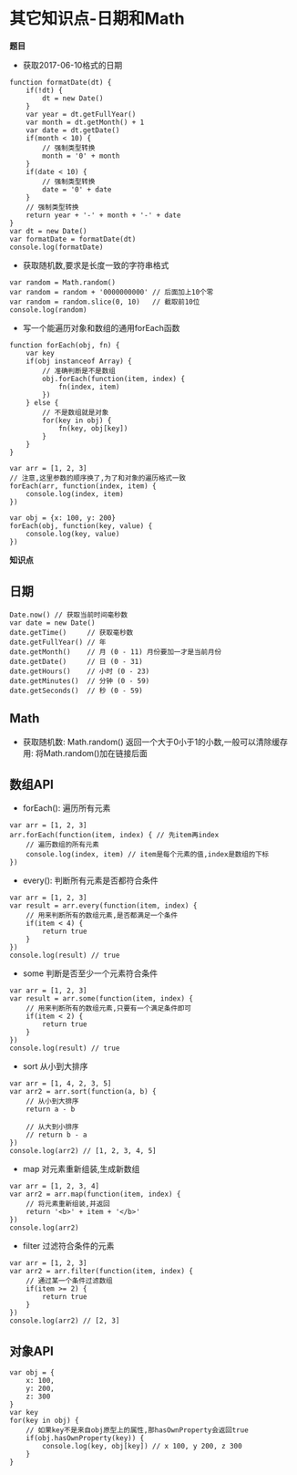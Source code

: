 # 其它知识点-日期和Math

**题目**

- 获取2017-06-10格式的日期

```
function formatDate(dt) {
    if(!dt) {
        dt = new Date()
    }
    var year = dt.getFullYear()
    var month = dt.getMonth() + 1
    var date = dt.getDate()
    if(month < 10) {
        // 强制类型转换
        month = '0' + month
    }
    if(date < 10) {
        // 强制类型转换
        date = '0' + date
    }
    // 强制类型转换
    return year + '-' + month + '-' + date 
}
var dt = new Date()
var formatDate = formatDate(dt)
console.log(formatDate)
```

- 获取随机数,要求是长度一致的字符串格式

```
var random = Math.random()
var random = random + '0000000000' // 后面加上10个零
var random = random.slice(0, 10)   // 截取前10位
console.log(random)
```

- 写一个能遍历对象和数组的通用forEach函数

```
function forEach(obj, fn) {
    var key
    if(obj instanceof Array) {
        // 准确判断是不是数组
        obj.forEach(function(item, index) {
            fn(index, item) 
        })
    } else {
        // 不是数组就是对象
        for(key in obj) {
            fn(key, obj[key])
        }
    }
}

var arr = [1, 2, 3]
// 注意,这里参数的顺序换了,为了和对象的遍历格式一致
forEach(arr, function(index, item) {
    console.log(index, item)
})

var obj = {x: 100, y: 200}
forEach(obj, function(key, value) {
    console.log(key, value)
})
```

**知识点**

## 日期

```
Date.now() // 获取当前时间毫秒数
var date = new Date()
date.getTime()     // 获取毫秒数
date.getFullYear() // 年
date.getMonth()    // 月 (0 - 11) 月份要加一才是当前月份
date.getDate()     // 日 (0 - 31)
date.getHours()    // 小时 (0 - 23) 
date.getMinutes()  // 分钟 (0 - 59)
date.getSeconds()  // 秒 (0 - 59)
```

## Math

   - 获取随机数: Math.random() 返回一个大于0小于1的小数,一般可以清除缓存用: 将Math.random()加在链接后面

## 数组API

   - forEach(): 遍历所有元素

   ```
   var arr = [1, 2, 3]
   arr.forEach(function(item, index) { // 先item再index
       // 遍历数组的所有元素
       console.log(index, item) // item是每个元素的值,index是数组的下标
   })
   ```

   - every(): 判断所有元素是否都符合条件

   ```
   var arr = [1, 2, 3]
   var result = arr.every(function(item, index) {
       // 用来判断所有的数组元素,是否都满足一个条件
       if(item < 4) {
           return true
       }
   })
   console.log(result) // true
   ```

   - some 判断是否至少一个元素符合条件

   ```
   var arr = [1, 2, 3]
   var result = arr.some(function(item, index) {
       // 用来判断所有的数组元素,只要有一个满足条件即可
       if(item < 2) {
           return true
       }
   })
   console.log(result) // true
   ```

   - sort 从小到大排序

   ```
   var arr = [1, 4, 2, 3, 5]
   var arr2 = arr.sort(function(a, b) {
       // 从小到大排序
       return a - b

       // 从大到小排序
       // return b - a
   })
   console.log(arr2) // [1, 2, 3, 4, 5]
   ```

   - map 对元素重新组装,生成新数组

   ```
   var arr = [1, 2, 3, 4]
   var arr2 = arr.map(function(item, index) {
       // 将元素重新组装,并返回
       return '<b>' + item + '</b>'
   })
   console.log(arr2)
   ```

   - filter 过滤符合条件的元素

   ```
   var arr = [1, 2, 3]
   var arr2 = arr.filter(function(item, index) {
       // 通过某一个条件过滤数组
       if(item >= 2) {
           return true
       }
   })
   console.log(arr2) // [2, 3]
   ```

## 对象API

```
var obj = {
    x: 100,
    y: 200,
    z: 300
}
var key
for(key in obj) {
    // 如果key不是来自obj原型上的属性,那hasOwnProperty会返回true
    if(obj.hasOwnProperty(key)) {
        console.log(key, obj[key]) // x 100, y 200, z 300
    }
}
```